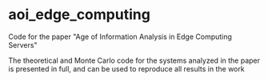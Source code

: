 # aoi_edge_computing
Code for the paper "Age of Information Analysis in Edge Computing Servers"

The theoretical and Monte Carlo code for the systems analyzed in the paper is presented in full, and can be used to reproduce all results in the work
